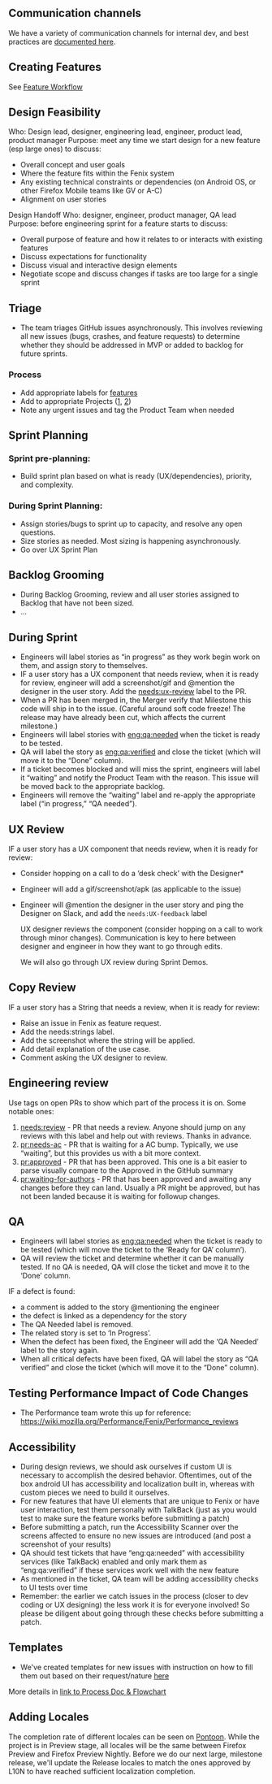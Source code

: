 
## Communication channels
We have a variety of communication channels for internal dev, and best practices are [documented here](https://docs.google.com/document/d/1Qr-uVqbTO9mGGCvF1IW0s0OM2Cdkr2UYwCzrIzqVdnA/edit#).

## Creating Features
See [Feature Workflow](https://github.com/mozilla-mobile/fenix/wiki/Feature-Workflow)

## Design Feasibility
Who: Design lead, designer, engineering lead, engineer, product lead, product manager
Purpose: meet any time we start design for a new feature (esp large ones) to discuss:
* Overall concept and user goals
* Where the feature fits within the Fenix system
* Any existing technical constraints or dependencies (on Android OS, or other Firefox Mobile teams like GV or A-C)
* Alignment on user stories

Design Handoff 
Who: designer, engineer, product manager, QA lead
Purpose: before engineering sprint for a feature starts to discuss:
* Overall purpose of feature and how it relates to or interacts with existing features
* Discuss expectations for functionality
* Discuss visual and interactive design elements
* Negotiate scope and discuss changes if tasks are too large for a single sprint

## Triage
* The team triages GitHub issues asynchronously. This involves reviewing all new issues (bugs, crashes, and feature requests) to determine whether they should be addressed in MVP or added to backlog for future sprints.
### Process
* Add appropriate labels for [features](https://github.com/mozilla-mobile/fenix/labels?q=Feature)
* Add to appropriate Projects ([1](https://github.com/orgs/mozilla-mobile/projects), [2](https://github.com/mozilla-mobile/fenix/projects))
* Note any urgent issues and tag the Product Team when needed

## Sprint Planning
### Sprint pre-planning:
* Build sprint plan based on what is ready (UX/dependencies), priority, and complexity.

### During Sprint Planning:
* Assign stories/bugs to sprint up to capacity, and resolve any open questions.
* Size stories as needed. Most sizing is happening asynchronously.
* Go over UX Sprint Plan

## Backlog Grooming
* During Backlog Grooming, review and all user stories assigned to Backlog that have not been sized.
* ...

## During Sprint
* Engineers will label stories as “in progress” as they work begin work on them, and assign story to themselves.
* IF a user story has a UX component that needs review, when it is ready for review, engineer will add a screenshot/gif and @mention the designer in the user story. Add the [needs:ux-review](https://github.com/mozilla-mobile/fenix/labels/needs%3AUX-review) label to the PR.
* When a PR has been merged in, the Merger verify that Milestone this code will ship in to the issue. (Careful around soft code freeze! The release may have already been cut, which affects the current milestone.)
* Engineers will label stories with [eng:qa:needed](https://github.com/mozilla-mobile/fenix/labels/eng%3Aqa%3Aneeded) when the ticket is ready to be tested.
* QA will label the story as [eng:qa:verified](https://github.com/mozilla-mobile/fenix/labels/eng%3Aqa%3Averified) and close the ticket (which will move it to the “Done” column).
* If a ticket becomes blocked and will miss the sprint, engineers will label it “waiting” and notify the Product Team with the reason. This issue will be moved back to the appropriate backlog.
* Engineers will remove the “waiting” label and re-apply the appropriate label (“in progress,” “QA needed”).

## UX Review
IF a user story has a UX component that needs review, when it is ready for review: 
* Consider hopping on a call to do a ‘desk check’ with the Designer*
* Engineer will add a gif/screenshot/apk (as applicable to the issue)
* Engineer will @mention the designer in the user story and ping the Designer on Slack, and add the `needs:UX-feedback` label

    UX designer reviews the component (consider hopping on a call to work through minor changes). Communication is key to here between designer and engineer in how they want to go through edits.

    We will also go through UX review during Sprint Demos.

## Copy Review
IF a user story has a String that needs a review, when it is ready for review:
* Raise an issue in Fenix as feature request.
* Add the needs:strings label.
* Add the screenshot where the string will be applied.
* Add detail explanation of the use case.
* Comment asking the UX designer to review.

## Engineering review
Use tags on open PRs to show which part of the process it is on. Some notable ones:
1. [needs:review](https://github.com/mozilla-mobile/fenix/labels/needs%3Areview) - PR that needs a review. Anyone should jump on any reviews with this label and help out with reviews. Thanks in advance.
2. [pr:needs-ac](https://github.com/mozilla-mobile/fenix/labels/needs%3Aac) - PR that is waiting for a AC bump. Typically, we use “waiting”, but this provides us with a bit more context.
3. [pr:approved](https://github.com/mozilla-mobile/fenix/labels/pr%3Aapproved) - PR that has been approved. This one is a bit easier to parse visually compare to the Approved in the GitHub summary
4. [pr:waiting-for-authors](https://github.com/mozilla-mobile/fenix/labels/pr%3Awaiting-for-authors) - PR that has been approved and awaiting any changes before they can land. Usually a PR might be approved, but has not been landed because it is waiting for followup changes.

## QA
* Engineers will label stories as [eng:qa:needed](https://github.com/mozilla-mobile/fenix/labels/eng%3Aqa%3Aneeded) when the ticket is ready to be tested (which will move the ticket to the ‘Ready for QA’ column’). 
* QA will review the ticket and determine whether it can be manually tested. If no QA is needed, QA will close the ticket and move it to the ‘Done’ column.

IF a defect is found:
* a comment is added to the story @mentioning the engineer
* the defect is linked as a dependency for the story
* The QA Needed label is removed.
* The related story is set to ‘In Progress’.
* When the defect has been fixed, the Engineer will add the ‘QA Needed’ label to the story again.
* When all critical defects have been fixed, QA will label the story as “QA verified” and close the ticket (which will move it to the “Done” column).

## Testing Performance Impact of Code Changes
- The Performance team wrote this up for reference: https://wiki.mozilla.org/Performance/Fenix/Performance_reviews


## Accessibility
* During design reviews, we should ask ourselves if custom UI is necessary to accomplish the desired behavior. Oftentimes, out of the box android UI has accessibility and localization built in, whereas with custom pieces we need to build it ourselves.
* For new features that have UI elements that are unique to Fenix or have user interaction, test them personally with TalkBack (just as you would test to make sure the feature works before submitting a patch)
* Before submitting a patch, run the Accessibility Scanner over the screens affected to ensure no new issues are introduced (and post a screenshot of your results)
* QA should test tickets that have “eng:qa:needed” with accessibility services (like TalkBack) enabled and only mark them as “eng:qa:verified” if these services work well with the new feature
* As mentioned in the ticket, QA team will be adding accessibility checks to UI tests over time
* Remember: the earlier we catch issues in the process (closer to dev coding or UX designing) the less work it is for everyone involved! So please be diligent about going through these checks before submitting a patch.

## Templates
- We've created templates for new issues with instruction on how to fill them out based on their request/nature [here](https://github.com/mozilla-mobile/fenix/issues/new/choose)

More details in [link to Process Doc & Flowchart](https://docs.google.com/document/d/1w_6G4uCfQjyBh0ilQZKz3G-0IvBhzExlg80kaJrBA3c/)


## Adding Locales
The completion rate of different locales can be seen on [Pontoon](https://pontoon.mozilla.org/projects/android-l10n/).
While the project is in Preview stage, all locales will be the same between Firefox Preview and Firefox Preview Nightly.
Before we do our next large, milestone release, we'll update the Release locales to match the ones approved by L10N to have reached sufficient localization completion.